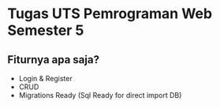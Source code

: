 # Tugas UTS Pemrograman Web Semester 5

## Fiturnya apa saja?

- Login & Register
- CRUD 
- Migrations Ready (Sql Ready for direct import DB)
